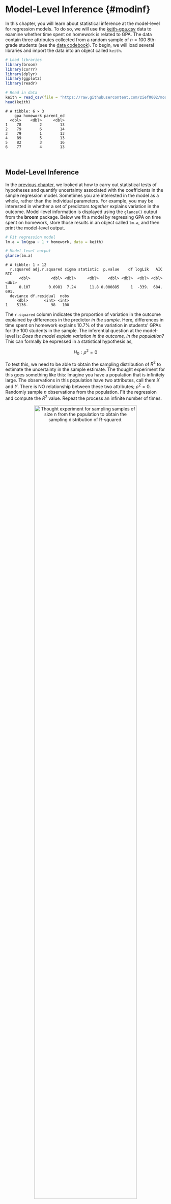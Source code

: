 # Model-Level Inference {#modinf}




In this chapter, you will learn about statistical inference at the model-level for regression models. To do so, we will use the [keith-gpa.csv](https://raw.githubusercontent.com/zief0002/modeling/master/data/keith-gpa.csv) data to examine whether time spent on homework is related to GPA. The data contain three attributes collected from a random sample of $n=100$ 8th-grade students (see the [data codebook](http://zief0002.github.io/epsy-8251/codebooks/keith-gpa.html)). To begin, we will load several libraries and import the data into an object called `keith`. 


```r
# Load libraries
library(broom)
library(corrr)
library(dplyr)
library(ggplot2)
library(readr)

# Read in data
keith = read_csv(file = "https://raw.githubusercontent.com/zief0002/modeling/master/data/keith-gpa.csv")
head(keith)
```

```
# A tibble: 6 × 3
    gpa homework parent_ed
  <dbl>    <dbl>     <dbl>
1    78        2        13
2    79        6        14
3    79        1        13
4    89        5        13
5    82        3        16
6    77        4        13
```

<br />


## Model-Level Inference

In the [previous chapter](#coefinf), we looked at how to carry out statistical tests of hypotheses and quantify uncertainty associated with the coefficients in the simple regression model. Sometimes you are interested in the model as a whole, rather than the individual parameters. For example, you may be interested in whether a set of predictors *together* explains variation in the outcome. Model-level information is displayed using the `glance()` output from the **broom** package. Below we fit a model by regressing GPA on time spent on homework, store those results in an object called `lm.a`, and then print the model-level output.


```r
# Fit regression model
lm.a = lm(gpa ~ 1 + homework, data = keith)

# Model-level output
glance(lm.a)
```


```
# A tibble: 1 × 12
  r.squared adj.r.squared sigma statistic  p.value    df logLik   AIC   BIC
      <dbl>         <dbl> <dbl>     <dbl>    <dbl> <dbl>  <dbl> <dbl> <dbl>
1     0.107        0.0981  7.24      11.8 0.000885     1  -339.  684.  691.
  deviance df.residual  nobs
     <dbl>       <int> <int>
1    5136.          98   100
```

The `r.squared` column indicates the proportion of variation in the outcome explained by differences in the predictor *in the sample*. Here, differences in time spent on homework explains 10.7\% of the variation in students' GPAs for the 100 students in the sample. The inferential question at the model-level is: *Does the model explain variation in the outcome, in the population?* This can formally be expressed in a statistical hypothesis as,

$$
H_0: \rho^2 = 0
$$

To test this, we need to be able to obtain the sampling distribution of $R^2$ to estimate the uncertainty in the sample estimate. The thought experiment for this goes something like this: Imagine you have a population that is infinitely large. The observations in this population have two attributes, call them $X$ and $Y$. There is NO relationship between these two attributes; $\rho^2 = 0$. Randomly sample $n$ observations from the population. Fit the regression and compute the $R^2$ value. Repeat the process an infinite number of times.


<div class="figure" style="text-align: center">
<img src="figs/notes-07-thought-experiment-r2.png" alt="Thought experiment for sampling samples of size n from the population to obtain the sampling distribution of R-squared." width="80%" />
<p class="caption">(\#fig:unnamed-chunk-5)Thought experiment for sampling samples of size n from the population to obtain the sampling distribution of R-squared.</p>
</div>

Below is a density plot of the sampling distribution for $R^2$ based on 1,000 random samples of size 32 drawn from a population where $\rho^2=0$. (Not an infinite number of draws, but large enough that we should have an idea of what the distribution might look like.) 

<div class="figure" style="text-align: center">
<img src="08-model-level-inference_files/figure-html/unnamed-chunk-6-1.png" alt="Sampling distribution based on 1000 simple random samples of size 32 drawn from a population where $\rho^2=0$." width="60%" />
<p class="caption">(\#fig:unnamed-chunk-6)Sampling distribution based on 1000 simple random samples of size 32 drawn from a population where $\rho^2=0$.</p>
</div>

Most of the $R^2$ values are near 0, although there is some variability that is due to sampling error. This sampling distribution is right-skewed. (WHY???) This means that we cannot use a $t$-distribution to model this distribution---remember the $t$-distribution is symmetric around zero. It turns out that this sampling distribution is better modeled using an $F$-distribution.

<br />


### The *F*-Distribution

In theoretical statistics the *F*-distribution is the ratio of two chi-squared statistics,

$$
F = \frac{\chi^2_1 / \mathit{df}_1}{\chi^2_2 / \mathit{df}_2}
$$

where $\mathit{df}_1$ and $\mathit{df}_2$ are the degrees of freedom associated with each of the chi-squared statistics, respectively. For our purposes, we don't need to pay much attention to this other than to the fact that an *F*-distribution is defined using TWO parameters: $\mathit{df}_1$ and $\mathit{df}_2$. Knowing these two values completely parameterize the *F*-distribution (they give the shape, expected value, and variation).

In regression analysis, the *F*-distribution associated with model-level inference is based on the following degrees of freedom:

$$
\begin{split}
\mathit{df}_1 &= p \\
\mathit{df}_2 &= \mathit{df}_{\mathrm{Total}}-p
\end{split}
$$

where *p* is the number of predictors used in the model and $\mathrm{Total}$ is the total degrees of freedom in the data used in the regression model ($\mathrm{Total}=n-1$). In our example, $\mathit{df}_1=1$ and $\mathit{df}_2=99-1=98$. Using these values, we have defined the $F(1,98)$-distribution.

The *F*-distribution is the sampling distribution of *F*-values (not $R^2$-values). But, it turns out that we can easily convert an $R^2$-value to an *F*-value using,

$$
F = \frac{R^2}{1 - R^2} \times \frac{\mathit{df}_2}{\mathit{df}_1}
$$

In our example,

$$
\begin{split}
F &= \frac{0.107}{1 - 0.107} \times \frac{98}{1} \\[1em]
&= 0.1198 \times 98 \\[1em]
&= 11.74
\end{split}
$$

Thus, our observed *F*-value is: $F(1,98)=11.74$. To evaluate this under the null hypothesis, we find the area under the $F(1,98)$ density curve that corresponds to *F*-values *at least as extreme* as our observed *F*-value of 11.74.

<div class="figure" style="text-align: center">
<img src="08-model-level-inference_files/figure-html/unnamed-chunk-7-1.png" alt="Plot of the probability curve for the F(1,98) distribution. The shaded area under the curve represents the *p*-value for a test evaluating whether the population rho-squared is zero using an observed *F*-value of 11.74." width="50%" />
<p class="caption">(\#fig:unnamed-chunk-7)Plot of the probability curve for the F(1,98) distribution. The shaded area under the curve represents the *p*-value for a test evaluating whether the population rho-squared is zero using an observed *F*-value of 11.74.</p>
</div>

This area (which is one-sided in the $F$-distribution) corresponds to the $p$-value. In our case this $p$-value is 0.000885. The probability of observing an $F$-value at least as extreme as we the one we observed ($F=11.74$) under the assumption that the null hypothesis is true is 0.000885. This suggests that the empirical data are inconsistent with the hypothesis that $\rho^2=0$, and it is unlikely that the model explains no variation in students' GPAs. 

<br />


### Using the *F*-distribution in Practice

In practice, all of this information is provided in the output of the `glance()` function.


```r
glance(lm.a)
```


```
# A tibble: 1 × 12
  r.squared adj.r.squared sigma statistic  p.value    df logLik   AIC   BIC
      <dbl>         <dbl> <dbl>     <dbl>    <dbl> <dbl>  <dbl> <dbl> <dbl>
1     0.107        0.0981  7.24      11.8 0.000885     1  -339.  684.  691.
  deviance df.residual  nobs
     <dbl>       <int> <int>
1    5136.          98   100
```

The observed *F*-value is given in the `statistic` column and the associated degrees of freedom are provided in the `df` and `df.residual` columns. Lastly, the *p*-value is given in the `p.value` column. When we report results from an *F*-test, we need to report the values for both degrees of freedom, the *F*-value, and the *p*-value. 

> The model-level test suggested that the empirical data are not consistent with the null hypothesis that the model explains no variation in GPAs; $F(1,98)=11.8$, $p<0.001$.

<br />


### ANOVA Decomposition

We can also get the model-level inferential information from the `anova()` output. This gives us the ANOVA decomposition for the model.


```r
anova(lm.a)
```

```
Analysis of Variance Table

Response: gpa
          Df Sum Sq Mean Sq F value    Pr(>F)    
homework   1  616.5  616.54  11.763 0.0008854 ***
Residuals 98 5136.4   52.41                      
---
Signif. codes:  0 '***' 0.001 '**' 0.01 '*' 0.05 '.' 0.1 ' ' 1
```

Note that the two *df* values for the model-level *F*-statistic correspond to the *df* in each row of the ANOVA table. The first *df* (in this case, 1) is the model degrees-of-freedom, and the second *df* (in this case, 98) is the residual degrees-of-freedom. Note the *p*-value is the same as that from the `glance()` function.

This ANOVA decomposition also breaks out the sum of squared values into the variation explained by the model (616.5) and that which is unexplained by the model (residual variation; 5136.4). Summing these two values will give the total amount of variation which can be used to compute $R^2$; $R^2 = \mathrm{SS}_{\mathrm{Model}}/\mathrm{SS}_{\mathrm{Total}}$.

This decomposition also gives us another way to consider the *F*-statistic. Recall that the *F*-statistic had a direct relationship to $R^2$

$$
F = \frac{R^2}{1 - R^2} \times \frac{\mathit{df}_2}{\mathit{df}_1}
$$

<!-- Using algebra, we could also express this as a ratio of two fractions: -->

<!-- $$ -->
<!-- F = \frac{\frac{R^2}{\mathit{df}_1}}{\frac{1 - R^2}{\mathit{df}_2}} -->
<!-- $$ -->


Since $R^2 = \mathrm{SS}_{\mathrm{Model}}/\mathrm{SS}_{\mathrm{Total}}$ we can rewrite this as:

$$
F = \frac{\frac{\mathrm{SS}_{\mathrm{Model}}}{\mathrm{SS}_{\mathrm{Total}}}}{1 - \frac{\mathrm{SS}_{\mathrm{Model}}}{\mathrm{SS}_{\mathrm{Total}}}} \times \frac{\mathit{df}_2}{\mathit{df}_1}
$$

Using algebra,

$$
\begin{split}
F &= \frac{\frac{\mathrm{SS}_{\mathrm{Model}}}{\mathrm{SS}_{\mathrm{Total}}}}{\frac{\mathrm{SS}_{\mathrm{Total}}}{\mathrm{SS}_{\mathrm{Total}}} - \frac{\mathrm{SS}_{\mathrm{Model}}}{\mathrm{SS}_{\mathrm{Total}}}} \times \frac{\mathit{df}_2}{\mathit{df}_1} \\[2ex]
&= \frac{\frac{\mathrm{SS}_{\mathrm{Model}}}{\mathrm{SS}_{\mathrm{Total}}}}{\frac{\mathrm{SS}_{\mathrm{Total}} - \mathrm{SS}_{\mathrm{Model}}}{\mathrm{SS}_{\mathrm{Total}}}} \times \frac{\mathit{df}_2}{\mathit{df}_1} \\[2ex]
&= \frac{\mathrm{SS}_{\mathrm{Model}}}{\mathrm{SS}_{\mathrm{Total}} - \mathrm{SS}_{\mathrm{Model}}} \times \frac{\mathit{df}_2}{\mathit{df}_1} \\[2ex]
&= \frac{\mathrm{SS}_{\mathrm{Model}}}{\mathrm{SS}_{\mathrm{Error}}} \times \frac{\mathit{df}_2}{\mathit{df}_1} \\[2ex]
\end{split}
$$

This expression of the *F*-statistic helps us see that the *F*-statistic is proportional to the ratio of the explained and unexplained variation. So long as the degrees of freedom remain the same, if the model explains more variation, the numerator of the *F*-statistic gets larger and the denominator will be smaller. Thus, larger *F*-values are associated with more explained variation by the model. We could also have seen this in the earlier expression of the *F*-statistic using $R^2$.

<br />


### The *F*-Statistic as the Ratio of Two Variance Estimates

In statistical theory, a sum of squares divided by a degrees of freedom is referred to as a *mean squared* value---the *average* amount of variation per degree of freedom. Since $\mathit{df}_1$ is the model degrees of freedom and $\mathit{df}_2$ is the residual (or error) degrees of freedom we could also express the *F*-statistic as:


$$
\begin{split}
F &= \frac{\mathrm{SS}_{\mathrm{Model}}}{\mathrm{SS}_{\mathrm{Error}}} \times \frac{\mathit{df}_{\mathrm{Error}}}{\mathit{df}_{\mathrm{Model}}} \\[2ex]
&= \frac{\frac{\mathrm{SS}_{\mathrm{Model}}}{\mathit{df}_{\mathrm{Model}}}}{\frac{\mathrm{SS}_{\mathrm{Error}}}{\mathit{df}_{\mathrm{Error}}}} \\[2ex]
&= \frac{\mathrm{MS}_{\mathrm{Model}}}{\mathrm{MS}_{\mathrm{Error}}}
\end{split}
$$

Thus the *F*-value is the ratio of the average variation explained by the model and the average variation that remains unexplained. In our example

$$
\begin{split}
\mathrm{MS}_{\mathrm{Model}} &= \frac{616.5}{1} = 616.5 \\[2ex]
\mathrm{MS}_{\mathrm{Error}} &= \frac{5136.4}{98} = 52.41 \\
\end{split}
$$

These values are also printed in the `anova()` output.


```r
anova(lm.a)
```

```
Analysis of Variance Table

Response: gpa
          Df Sum Sq Mean Sq F value    Pr(>F)    
homework   1  616.5  616.54  11.763 0.0008854 ***
Residuals 98 5136.4   52.41                      
---
Signif. codes:  0 '***' 0.001 '**' 0.01 '*' 0.05 '.' 0.1 ' ' 1
```

$$
F = \frac{616.5}{52.41} = 11.76
$$


The observed *F*-value of 11.76 indicates that the average explained variation is 11.76 times that of the average unexplained variation. There is an awful lot more explained variation than unexplained variation, on average. Another name for a mean squared value is a *variance estimate*. A variance estimate is literally the average amount of variation (in the squared metric) per degree of freedom. For example, go back to the introductory statistics formula for using sample data to estimate a variance:

$$
\hat\sigma^2_Y = \frac{\sum(Y_i - \bar{Y})^2}{n-1}
$$

This numerator is a sum of squares; namely the $\mathrm{SS}_{\mathrm{Total}}$. The denominator is the total degrees of freedom. We could have also referred to this as a mean square

$$
\begin{split}
\hat\sigma^2_Y &= \frac{\mathrm{SS}_{\mathrm{Total}}}{\mathit{df}_{\mathrm{Total}}} \\[2ex]
&= \mathrm{MS}_{\mathrm{Total}}
\end{split}
$$

Note that the $\mathrm{MS}_{\mathrm{Total}}$ is not printed in the `anova()` output. However, it can be computed from the values that are printed. The $\mathrm{SS}_{\mathrm{Total}}$ is just the sum of the printed sum of squares, and likewise the $$\mathit{df}_{\mathrm{Total}}$$ is the sum of the *df* values.

$$
\begin{split}
\mathrm{SS}_{\mathrm{Total}} &= 616.5 + 5136.4 = 5752.9 \\[2ex]
\mathit{df}_{\mathrm{Total}} &= 1 + 98 = 99
\end{split}
$$

Then the $\mathrm{MS}_{\mathrm{Total}}$ is the ratio of these values,

$$
\mathrm{MS}_{\mathrm{Total}} = \frac{5752.9}{99} = 58.11
$$

Since this is a estimate of the outcome variable's variance, we could also have computes the sample variance of the outcome variable, `gpa`, using the `var()` function.


```r
keith %>%
  summarize(V_gpa = var(gpa))
```

```
# A tibble: 1 × 1
  V_gpa
  <dbl>
1  58.1
```

The total mean square, or variance estimate, is also the mean square estimate of the residuals from the intercept-only model.


```r
# Fit intercept-only model
lm.0 = lm(gpa ~ 1, data = keith)

# ANOVA decomposition
anova(lm.0)
```

```
Analysis of Variance Table

Response: gpa
          Df Sum Sq Mean Sq F value Pr(>F)
Residuals 99 5752.9   58.11               
```

Remember the sum of squared residuals is $(Y_i - \hat{Y_i})^2$, but in the intercept-only model $\hat{Y_i}$ is the marginal mean, i.e., $\hat{Y_i} = \bar{Y}$. This is the numerator of the sample variance estimate and is why the mean square error from the intercept-only model and the sample variance for GPA are equivalent!

<br />


<!-- ### The F-Distribution is the Ratio of Two Chi-Squared Distributions -->

<!-- Because mean square values are variance estimates, the *F*-statistic can also be expressed as: -->

<!-- $$ -->
<!-- F = \frac{\hat\sigma^2_{\mathrm{Model}}}{\hat\sigma^2_{\mathrm{Error}}} -->
<!-- $$ -->

<!-- Stat theory tells us that the sampling distribution for a variance is $\chi^2$-distributed with a particular *df*. The model explained variance estimate ($\hat\sigma^2_{\mathrm{Model}}$) is $\chi^2$-distributed with *p* degrees of freedom (where *p* is the number of predictors in the model) and the unexplained variance estimate ($\hat\sigma^2_{\mathrm{Error}}$) is $\chi^2$-distributed with $\mathit{df}_{\mathrm{Total}} - p$ degrees of freedom. -->

<!-- <br /> -->


### Relationship Between Coefficient-Level and Model-Level Inference

Lastly, we point out that in simple regression models (models with only one predictor), the results of the model-level inference (i.e., the *p*-value) is exactly the same as that for the coefficient-level inference for the slope. 


```r
# Model-level inference
glance(lm.a)
```


```
# A tibble: 1 × 12
  r.squared adj.r.squared sigma statistic  p.value    df logLik   AIC   BIC
      <dbl>         <dbl> <dbl>     <dbl>    <dbl> <dbl>  <dbl> <dbl> <dbl>
1     0.107        0.0981  7.24      11.8 0.000885     1  -339.  684.  691.
  deviance df.residual  nobs
     <dbl>       <int> <int>
1    5136.          98   100
```


```r
# Coefficient-level inference
tidy(lm.a)
```

```
# A tibble: 2 × 5
  term        estimate std.error statistic  p.value
  <chr>          <dbl>     <dbl>     <dbl>    <dbl>
1 (Intercept)    74.3      1.94      38.3  1.01e-60
2 homework        1.21     0.354      3.43 8.85e- 4
```


That is because the model is composed of a single predictor, so asking whether the model accounts for variation in GPA **is the same as** asking whether GPA is different, on average, for students who spend a one-hour difference in time on homework. *Once we have multiple predictors in the model, the model-level results and predictor-level results will not be the same.*

<br />


## Confidence Envelope for the Model

Re-consider our thought experiment. Again, imagine you have a population that is infinitely large. The observations in this population have two attributes, call them $X$ and $Y$. The relationship between these two attributes can be expressed via a regression equation as: $\hat{Y}=\beta_0 + \beta_1(X)$. Randomly sample $n$ observations from the population, and compute the fitted regression equation, this time plotting the line (rather than only paying attention to the numerical estimates of the slope or intercept). Continue sampling from this population, each time drawing the fitted regression equation.

<div class="figure" style="text-align: center">
<img src="figs/notes-07-thought-experiment-confidence-envelope.png" alt="Thought experiment for sampling samples of size *n* from the population to obtain the fitted regression line." width="80%" />
<p class="caption">(\#fig:unnamed-chunk-17)Thought experiment for sampling samples of size *n* from the population to obtain the fitted regression line.</p>
</div>

Now, imagine superimposing all of these lines on the same plot. 

<div class="figure" style="text-align: center">
<img src="figs/notes-07-superimposed-lines.png" alt="Plot showing the fitted regression lines for many, many random samples of size *n*." width="50%" />
<p class="caption">(\#fig:unnamed-chunk-18)Plot showing the fitted regression lines for many, many random samples of size *n*.</p>
</div>

Examining where the sampled lines fall gives a visual interpretation of the uncertainty in the model. This two-dimensional display of uncertainty is referred to as a *confidence envelope*. In practice we estimate the uncertainty from the sample data and plot it around the fitted line from the sample.

For simple regression models, we can plot this directly by including the the `geom_smooth()` layer in our plot. This adds a smoother to the plot. To add the fitted simple regression line, we use the argument `method="lm"`. This will add the fitted regression line and confidence envelope to the plot based on fitting a linear model to the variables included in the `x=` and `y=` arguments in the aesthetic mapping defined in `aes()`.^[The confidence envelope can be omitted by using the argument `se=FALSE`.] The color of the fitted line and of the confidence envelope can be set using `color=` and `fill=` respectively.


```r
# Create plot
ggplot(data = keith, aes(x = homework, y = gpa)) +
  geom_smooth(method = "lm", color = "#c62f4b", fill = "#696969") +
  xlab("Time spent on homework") +
  ylab("GPA (on a 100-pt. scale)") +
  theme_bw()
```

<div class="figure" style="text-align: center">
<img src="08-model-level-inference_files/figure-html/unnamed-chunk-19-1.png" alt="GPA plotted as a function of time spent on homework. The OLS regression line (raspberry) and confidence envelope (grey shaded area) are also displayed." width="50%" />
<p class="caption">(\#fig:unnamed-chunk-19)GPA plotted as a function of time spent on homework. The OLS regression line (raspberry) and confidence envelope (grey shaded area) are also displayed.</p>
</div>

Note that we want to indicate the confidence envelope or make reference to the uncertainty in the figure caption. We pointed out that the confidence envelope indicates uncertainty by displaying the sampling variation associated with the location of the fitted regression line. 

We can also use this plot to make inferences about the mean $Y$-value conditioned on $X$. For example, using the fitted regression equation, the model predicts that the mean GPA for students who spend 6 hours each week on homework is 81.6. Graphically this is the point on the fitted regression line associated with $X=6$. 

However, we also now understand that there is uncertainty associated with estimates obtained from sample data. How much uncertainty is there in that estimate of 81.6? We can use the bounds of the confidence envelope at $X=6$ to answer this question. The lower bound of the confidence envelope at $X=6$ is approximately 80 and the upper bound is approximately 83. This tells, based on the sample data, we think the mean GPA for students who spend 6 hours each week on homework is between 80 and 83. Graphically, we can see these values in the plot.

<div class="figure" style="text-align: center">
<img src="08-model-level-inference_files/figure-html/unnamed-chunk-20-1.png" alt="GPA plotted as a function of time spent on homework. The OLS regression line (raspberry) and confidence ebnvelope (grey shaded area) are also displayed. The fitted value at *X*=6 is displayed as a point and the uncertainty in the estimate is displayed as an error bar." width="50%" />
<p class="caption">(\#fig:unnamed-chunk-20)GPA plotted as a function of time spent on homework. The OLS regression line (raspberry) and confidence ebnvelope (grey shaded area) are also displayed. The fitted value at *X*=6 is displayed as a point and the uncertainty in the estimate is displayed as an error bar.</p>
</div>

This uncertainty estimate is technically a 95% confidence interval for the mean GPA for students who spend 6 hours each week on homework. As such, a more formal interpretation is:

> With 95% confidence, the mean GPA for students who spend 6 hours each week on homework is between 80 and 83.


Notice that there is more uncertainty for the mean GPA for some values of $X$ than for others. This is because of the amount of information at each $X$. We have more information in the data around the mean $X$-value and less information at extreme $X$-values. That implies that we have more certainty in the estimates we make for the mean GPA for students who spend around 5 hours of homework each week than we do in students who only spend 1 hour aweek or those who spend 11 hours a week on homework.



